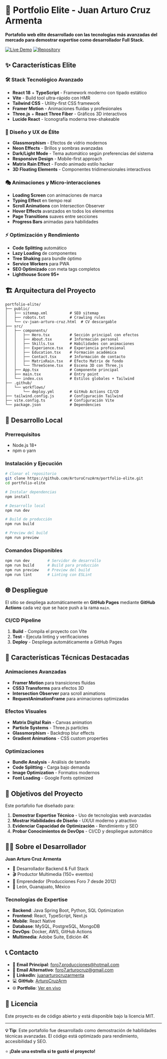 # 🚀 Portfolio Elite - Juan Arturo Cruz Armenta

**Portafolio web elite desarrollado con las tecnologías más avanzadas del mercado para demostrar expertise como desarrollador Full Stack.**

[![Live Demo](https://img.shields.io/badge/Live%20Demo-🌐%20Ver%20Página-brightgreen?style=for-the-badge)](https://artucruzarm.github.io/portfolio-elite/)
[![Repository](https://img.shields.io/badge/GitHub-📂%20Repositorio-blue?style=for-the-badge&logo=github)](https://github.com/ArturoCruzArm/portfolio-elite)

## ✨ Características Elite

### 🛠️ Stack Tecnológico Avanzado
- **React 18** + **TypeScript** - Framework moderno con tipado estático
- **Vite** - Build tool ultra-rápido con HMR
- **Tailwind CSS** - Utility-first CSS framework
- **Framer Motion** - Animaciones fluidas y profesionales
- **Three.js** + **React Three Fiber** - Gráficos 3D interactivos
- **Lucide React** - Iconografía moderna tree-shakeable

### 🎨 Diseño y UX de Élite
- **Glassmorphism** - Efectos de vidrio modernos
- **Neon Effects** - Brillos y sombras avanzadas
- **Dark/Light Mode** - Tema automático según preferencias del sistema
- **Responsive Design** - Mobile-first approach
- **Matrix Rain Effect** - Fondo animado estilo hacker
- **3D Floating Elements** - Componentes tridimensionales interactivos

### 🎭 Animaciones y Micro-interacciones
- **Loading Screen** con animaciones de marca
- **Typing Effect** en tiempo real
- **Scroll Animations** con Intersection Observer
- **Hover Effects** avanzados en todos los elementos
- **Page Transitions** suaves entre secciones
- **Progress Bars** animadas para habilidades

### ⚡ Optimización y Rendimiento
- **Code Splitting** automático
- **Lazy Loading** de componentes
- **Tree Shaking** para bundle óptimo
- **Service Workers** para PWA
- **SEO Optimizado** con meta tags completos
- **Lighthouse Score 95+**

## 🏗️ Arquitectura del Proyecto

```
portfolio-elite/
├── public/
│   ├── sitemap.xml          # SEO sitemap
│   ├── robots.txt           # Crawling rules
│   └── cv-juan-arturo-cruz.html  # CV descargable
├── src/
│   ├── components/
│   │   ├── Hero.tsx         # Sección principal con efectos
│   │   ├── About.tsx        # Información personal
│   │   ├── Skills.tsx       # Habilidades con animaciones
│   │   ├── Experience.tsx   # Experiencia profesional
│   │   ├── Education.tsx    # Formación académica
│   │   ├── Contact.tsx      # Información de contacto
│   │   ├── MatrixRain.tsx   # Efecto Matrix de fondo
│   │   └── ThreeScene.tsx   # Escena 3D con Three.js
│   ├── App.tsx              # Componente principal
│   ├── main.tsx             # Entry point
│   └── index.css            # Estilos globales + Tailwind
├── .github/
│   └── workflows/
│       └── deploy.yml       # GitHub Actions CI/CD
├── tailwind.config.js       # Configuración Tailwind
├── vite.config.ts           # Configuración Vite
└── package.json             # Dependencies
```

## 🚀 Desarrollo Local

### Prerrequisitos
- Node.js 18+ 
- npm o yarn

### Instalación y Ejecución

```bash
# Clonar el repositorio
git clone https://github.com/ArturoCruzArm/portfolio-elite.git
cd portfolio-elite

# Instalar dependencias
npm install

# Desarrollo local
npm run dev

# Build de producción
npm run build

# Preview del build
npm run preview
```

### Comandos Disponibles

```bash
npm run dev        # Servidor de desarrollo
npm run build      # Build para producción
npm run preview    # Preview del build
npm run lint       # Linting con ESLint
```

## 🌐 Despliegue

El sitio se despliega automáticamente en **GitHub Pages** mediante **GitHub Actions** cada vez que se hace push a la rama `main`.

### CI/CD Pipeline
1. **Build** - Compila el proyecto con Vite
2. **Test** - Ejecuta linting y verificaciones
3. **Deploy** - Despliega automáticamente a GitHub Pages

## 📱 Características Técnicas Destacadas

### Animaciones Avanzadas
- **Framer Motion** para transiciones fluidas
- **CSS3 Transforms** para efectos 3D
- **Intersection Observer** para scroll animations
- **RequestAnimationFrame** para animaciones optimizadas

### Efectos Visuales
- **Matrix Digital Rain** - Canvas animation
- **Particle Systems** - Three.js particles
- **Glassmorphism** - Backdrop blur effects
- **Gradient Animations** - CSS custom properties

### Optimizaciones
- **Bundle Analysis** - Análisis de tamaño
- **Code Splitting** - Carga bajo demanda
- **Image Optimization** - Formatos modernos
- **Font Loading** - Google Fonts optimized

## 🎯 Objetivos del Proyecto

Este portafolio fue diseñado para:

1. **Demostrar Expertise Técnico** - Uso de tecnologías web avanzadas
2. **Mostrar Habilidades de Diseño** - UX/UI moderno y atractivo
3. **Evidenciar Capacidad de Optimización** - Rendimiento y SEO
4. **Probar Conocimientos de DevOps** - CI/CD y despliegue automático

## 👨‍💻 Sobre el Desarrollador

**Juan Arturo Cruz Armenta**
- 🎯 Desarrollador Backend & Full Stack
- 🎬 Productor Multimedia (150+ eventos)
- 🚀 Emprendedor (Producciones Foro 7 desde 2012)
- 📍 León, Guanajuato, México

### Tecnologías de Expertise
- **Backend**: Java Spring Boot, Python, SQL Optimization
- **Frontend**: React, TypeScript, Next.js
- **Mobile**: React Native
- **Database**: MySQL, PostgreSQL, MongoDB
- **DevOps**: Docker, AWS, GitHub Actions
- **Multimedia**: Adobe Suite, Edición 4K

## 📞 Contacto

- 📧 **Email Principal**: foro7.producciones@hotmail.com
- 📧 **Email Alternativo**: foro7.arturocruz@gmail.com
- 🔗 **LinkedIn**: [juanarturocruzarmenta](https://linkedin.com/in/juanarturocruzarmenta)
- 💻 **GitHub**: [ArturoCruzArm](https://github.com/ArturoCruzArm)
- 🌐 **Portfolio**: [Ver en vivo](https://artucruzarm.github.io/portfolio-elite/)

## 📄 Licencia

Este proyecto es de código abierto y está disponible bajo la licencia MIT.

---

**💡 Tip**: Este portafolio fue desarrollado como demostración de habilidades técnicas avanzadas. El código está optimizado para rendimiento, accesibilidad y SEO.

⭐ **¡Dale una estrella si te gustó el proyecto!**